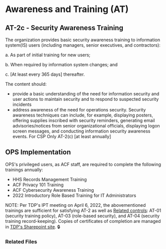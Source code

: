 # Awareness and Training (AT)
## AT-2c - Security Awareness Training
The organization provides basic security awareness training to information system(IS) users (including managers, senior executives, and contractors):

a. As part of initial training for new users;

b. When required by information system changes; and

c. [At least every 365 days] thereafter.

The content should:

- provide a basic understanding of the need for information security and user actions to maintain security and to respond to suspected security incidents
- address awareness of the need for operations security. Security awareness techniques can include, for example, displaying posters, offering supplies inscribed with security reminders, generating email advisories/notices from senior organizational officials, displaying logon screen messages, and conducting information security awareness events.
For CSP Only
AT-2(c) [at least annually]

## OPS Implementation

OPS's privileged users, as ACF staff, are required to complete the following trainings annually:
- HHS Records Management Training
- ACF Privacy 101 Training 
- ACF Cybersecurity Awareness Training
- 2022 Introductory Role Based Training for IT Administrators

NOTE: Per TDP's IPT meeting on April 6, 2022, the abovementioned trainings are sufficient for satisfying AT-2 as well as [Related controls](https://csrc.nist.gov/Projects/risk-management/sp800-53-controls/release-search#!/controls?version=4.0&family=AT): AT-01 (security training policy), AT-03 (role-based security), and AT-04 (security training record-keeping). Copies of certificates of completion are managed in [TDP's Sharepoint site](https://hhsgov.sharepoint.com/:f:/r/sites/TANFDataPortalOFA/Shared%20Documents/compliance/TDP%20System%20Admin%20Trainings?csf=1&web=1&e=cwteMG). :lock:


### Related Files
